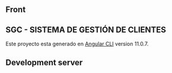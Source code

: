 ## Front

## SGC - SISTEMA DE GESTIÓN DE CLIENTES

Este proyecto esta generado en [Angular CLI](https://github.com/angular/angular-cli) version 11.0.7.

## Development server